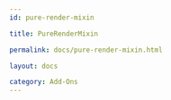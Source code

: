 ```yaml
---
id: pure-render-mixin

title: PureRenderMixin

permalink: docs/pure-render-mixin.html

layout: docs

category: Add-Ons
---
```

